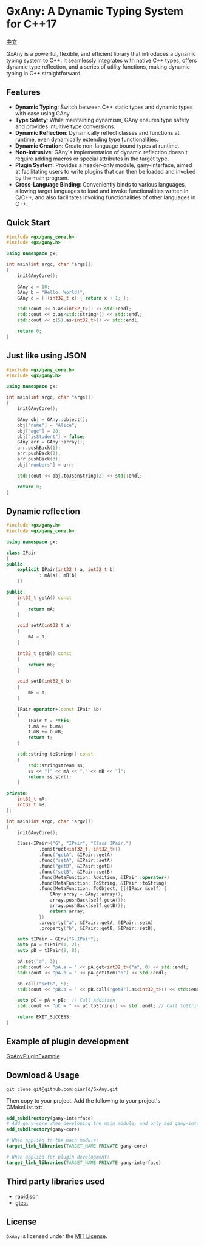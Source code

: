 # GxAny: A Dynamic Typing System for C++17
[中文](README-zh.md)

GxAny is a powerful, flexible, and efficient library that introduces a dynamic typing system to C++. It seamlessly integrates with native C++ types, offers dynamic type reflection, and a series of utility functions, making dynamic typing in C++ straightforward.

## Features
- **Dynamic Typing**: Switch between C++ static types and dynamic types with ease using GAny.
- **Type Safety**: While maintaining dynamism, GAny ensures type safety and provides intuitive type conversions.
- **Dynamic Reflection**: Dynamically reflect classes and functions at runtime, even dynamically extending type functionalities.
- **Dynamic Creation**: Create non-language bound types at runtime.
- **Non-intrusive**: GAny's implementation of dynamic reflection doesn't require adding macros or special attributes in the target type.
- **Plugin System**: Provides a header-only module, gany-interface, aimed at facilitating users to write plugins that can then be loaded and invoked by the main program.
- **Cross-Language Binding**: Conveniently binds to various languages, allowing target languages to load and invoke functionalities written in C/C++, and also facilitates invoking functionalities of other languages in C++.

## Quick Start
```cpp
#include <gx/gany_core.h>
#include <gx/gany.h>

using namespace gx;

int main(int argc, char *args[])
{
    initGAnyCore();

    GAny a = 10;
    GAny b = "Hello, World!";
    GAny c = [](int32_t x) { return x + 1; };

    std::cout << a.as<int32_t>() << std::endl;
    std::cout << b.as<std::string>() << std::endl;
    std::cout << c(5).as<int32_t>() << std::endl;

    return 0;
}
```

## Just like using JSON
```cpp
#include <gx/gany_core.h>
#include <gx/gany.h>

using namespace gx;

int main(int argc, char *args[])
{
    initGAnyCore();

    GAny obj = GAny::object();
    obj["name"] = "Alice";
    obj["age"] = 28;
    obj["isStudent"] = false;
    GAny arr = GAny::array();
    arr.pushBack(1);
    arr.pushBack(2);
    arr.pushBack(3);
    obj["numbers"] = arr;

    std::cout << obj.toJsonString(2) << std::endl;

    return 0;
}
```

## Dynamic reflection
```cpp
#include <gx/gany.h>
#include <gx/gany_core.h>

using namespace gx;

class IPair
{
public:
    explicit IPair(int32_t a, int32_t b)
            : mA(a), mB(b)
    {}

public:
    int32_t getA() const
    {
        return mA;
    }

    void setA(int32_t a)
    {
        mA = a;
    }

    int32_t getB() const
    {
        return mB;
    }

    void setB(int32_t b)
    {
        mB = b;
    }

    IPair operator+(const IPair &b)
    {
        IPair t = *this;
        t.mA += b.mA;
        t.mB += b.mB;
        return t;
    }

    std::string toString() const
    {
        std::stringstream ss;
        ss << "[" << mA << "," << mB << "]";
        return ss.str();
    }

private:
    int32_t mA;
    int32_t mB;
};

int main(int argc, char *argv[])
{
    initGAnyCore();

    Class<IPair>("G", "IPair", "Class IPair.")
            .construct<int32_t, int32_t>()
            .func("getA", &IPair::getA)
            .func("setA", &IPair::setA)
            .func("getB", &IPair::getB)
            .func("setB", &IPair::setB)
            .func(MetaFunction::Addition, &IPair::operator+)
            .func(MetaFunction::ToString, &IPair::toString)
            .func(MetaFunction::ToObject, [](IPair &self) {
                GAny array = GAny::array();
                array.pushBack(self.getA());
                array.pushBack(self.getB());
                return array;
            })
            .property("a", &IPair::getA, &IPair::setA)
            .property("b", &IPair::getB, &IPair::setB);

    auto tIPair = GEnv["G.IPair"];
    auto pA = tIPair(1, 2);
    auto pB = tIPair(9, 8);

    pA.set("a", 3);
    std::cout << "pA.a = " << pA.get<int32_t>("a", 0) << std::endl;
    std::cout << "pA.b = " << pA.getItem("b") << std::endl;

    pB.call("setB", 5);
    std::cout << "pB.b = " << pB.call("getB").as<int32_t>() << std::endl;

    auto pC = pA + pB;  // Call Addition
    std::cout << "pC = " << pC.toString() << std::endl; // Call ToString

    return EXIT_SUCCESS;
}
```

## Example of plugin development
[GxAnyPluginExample](https://github.com/giarld/GxAnyPluginExample)

## Download & Usage
```shell
git clone git@github.com:giarld/GxAny.git
```
Then copy to your project. Add the following to your project's CMakeList.txt:
```cmake
add_subdirectory(gany-interface)
# Add gany-core when developing the main module, and only add gany-interface when developing plugins.
add_subdirectory(gany-core)

# When applied to the main module:
target_link_libraries(TARGET_NAME PRIVATE gany-core)

# When applied for plugin development:
target_link_libraries(TARGET_NAME PRIVATE gany-interface)
```

## Third party libraries used
- [rapidjson](https://github.com/Tencent/rapidjson)
- [gtest](https://github.com/google/googletest)

## License
`GxAny` is licensed under the [MIT License](LICENSE.txt).

